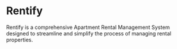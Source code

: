 # Rentify

Rentify is a comprehensive Apartment Rental Management System designed to streamline and simplify the process of managing rental properties.
